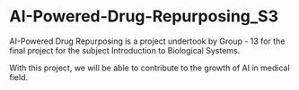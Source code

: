# AI-Powered-Drug-Repurposing_S3
AI-Powered Drug Repurposing is a project undertook by Group - 13 for the final project for the subject Introduction to Biological Systems.

With this project, we will be able to contribute to the growth of AI in medical field.

